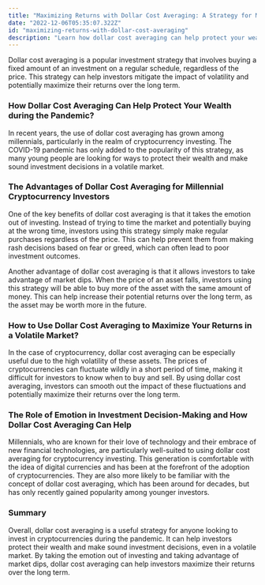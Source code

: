 ```yaml
---
title: "Maximizing Returns with Dollar Cost Averaging: A Strategy for Millennial Cryptocurrency Investors during the Pandemic"
date: "2022-12-06T05:35:07.322Z"
id: "maximizing-returns-with-dollar-cost-averaging"
description: "Learn how dollar cost averaging can help protect your wealth and maximize returns in the volatile market of cryptocurrency investing. This strategy takes the emotion out of investing and allows you to take advantage of market dips. Perfect for millennials and anyone looking to invest in crypto during the pandemic."
---
```


Dollar cost averaging is a popular investment strategy that involves buying a fixed amount of an investment on a regular schedule, regardless of the price. This strategy can help investors mitigate the impact of volatility and potentially maximize their returns over the long term.

### How Dollar Cost Averaging Can Help Protect Your Wealth during the Pandemic?

In recent years, the use of dollar cost averaging has grown among millennials, particularly in the realm of cryptocurrency investing. The COVID-19 pandemic has only added to the popularity of this strategy, as many young people are looking for ways to protect their wealth and make sound investment decisions in a volatile market.

### The Advantages of Dollar Cost Averaging for Millennial Cryptocurrency Investors

One of the key benefits of dollar cost averaging is that it takes the emotion out of investing. Instead of trying to time the market and potentially buying at the wrong time, investors using this strategy simply make regular purchases regardless of the price. This can help prevent them from making rash decisions based on fear or greed, which can often lead to poor investment outcomes.

Another advantage of dollar cost averaging is that it allows investors to take advantage of market dips. When the price of an asset falls, investors using this strategy will be able to buy more of the asset with the same amount of money. This can help increase their potential returns over the long term, as the asset may be worth more in the future.

### How to Use Dollar Cost Averaging to Maximize Your Returns in a Volatile Market?

In the case of cryptocurrency, dollar cost averaging can be especially useful due to the high volatility of these assets. The prices of cryptocurrencies can fluctuate wildly in a short period of time, making it difficult for investors to know when to buy and sell. By using dollar cost averaging, investors can smooth out the impact of these fluctuations and potentially maximize their returns over the long term.

### The Role of Emotion in Investment Decision-Making and How Dollar Cost Averaging Can Help

Millennials, who are known for their love of technology and their embrace of new financial technologies, are particularly well-suited to using dollar cost averaging for cryptocurrency investing. This generation is comfortable with the idea of digital currencies and has been at the forefront of the adoption of cryptocurrencies. They are also more likely to be familiar with the concept of dollar cost averaging, which has been around for decades, but has only recently gained popularity among younger investors.

### Summary

Overall, dollar cost averaging is a useful strategy for anyone looking to invest in cryptocurrencies during the pandemic. It can help investors protect their wealth and make sound investment decisions, even in a volatile market. By taking the emotion out of investing and taking advantage of market dips, dollar cost averaging can help investors maximize their returns over the long term.
